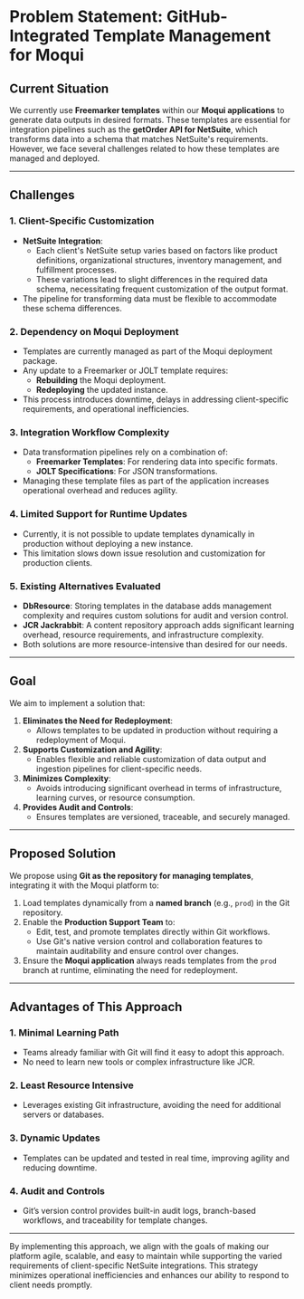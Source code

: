 # Problem Statement: GitHub-Integrated Template Management for Moqui

## Current Situation

We currently use **Freemarker templates** within our **Moqui applications** to generate data outputs in desired formats. These templates are essential for integration pipelines such as the **getOrder API for NetSuite**, which transforms data into a schema that matches NetSuite's requirements. However, we face several challenges related to how these templates are managed and deployed.

---

## Challenges

### 1. Client-Specific Customization
- **NetSuite Integration**:
    - Each client's NetSuite setup varies based on factors like product definitions, organizational structures, inventory management, and fulfillment processes.
    - These variations lead to slight differences in the required data schema, necessitating frequent customization of the output format.
- The pipeline for transforming data must be flexible to accommodate these schema differences.

### 2. Dependency on Moqui Deployment
- Templates are currently managed as part of the Moqui deployment package.
- Any update to a Freemarker or JOLT template requires:
    - **Rebuilding** the Moqui deployment.
    - **Redeploying** the updated instance.
- This process introduces downtime, delays in addressing client-specific requirements, and operational inefficiencies.

### 3. Integration Workflow Complexity
- Data transformation pipelines rely on a combination of:
    - **Freemarker Templates**: For rendering data into specific formats.
    - **JOLT Specifications**: For JSON transformations.
- Managing these template files as part of the application increases operational overhead and reduces agility.

### 4. Limited Support for Runtime Updates
- Currently, it is not possible to update templates dynamically in production without deploying a new instance.
- This limitation slows down issue resolution and customization for production clients.

### 5. Existing Alternatives Evaluated
- **DbResource**: Storing templates in the database adds management complexity and requires custom solutions for audit and version control.
- **JCR Jackrabbit**: A content repository approach adds significant learning overhead, resource requirements, and infrastructure complexity.
- Both solutions are more resource-intensive than desired for our needs.

---

## Goal

We aim to implement a solution that:

1. **Eliminates the Need for Redeployment**:
    - Allows templates to be updated in production without requiring a redeployment of Moqui.
2. **Supports Customization and Agility**:
    - Enables flexible and reliable customization of data output and ingestion pipelines for client-specific needs.
3. **Minimizes Complexity**:
    - Avoids introducing significant overhead in terms of infrastructure, learning curves, or resource consumption.
4. **Provides Audit and Controls**:
    - Ensures templates are versioned, traceable, and securely managed.

---

## Proposed Solution

We propose using **Git as the repository for managing templates**, integrating it with the Moqui platform to:

1. Load templates dynamically from a **named branch** (e.g., `prod`) in the Git repository.
2. Enable the **Production Support Team** to:
    - Edit, test, and promote templates directly within Git workflows.
    - Use Git's native version control and collaboration features to maintain auditability and ensure control over changes.
3. Ensure the **Moqui application** always reads templates from the `prod` branch at runtime, eliminating the need for redeployment.

---

## Advantages of This Approach

### 1. Minimal Learning Path
- Teams already familiar with Git will find it easy to adopt this approach.
- No need to learn new tools or complex infrastructure like JCR.

### 2. Least Resource Intensive
- Leverages existing Git infrastructure, avoiding the need for additional servers or databases.

### 3. Dynamic Updates
- Templates can be updated and tested in real time, improving agility and reducing downtime.

### 4. Audit and Controls
- Git’s version control provides built-in audit logs, branch-based workflows, and traceability for template changes.

---

By implementing this approach, we align with the goals of making our platform agile, scalable, and easy to maintain while supporting the varied requirements of client-specific NetSuite integrations. This strategy minimizes operational inefficiencies and enhances our ability to respond to client needs promptly.